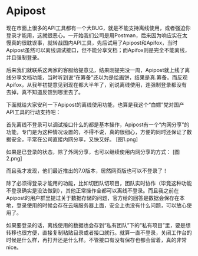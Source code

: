 # Apipost

现在市面上很多的API工具都有一个大BUG，就是不能支持离线使用，或者强迫你登录才能用，这就很恶心。一开始我们公司是用Postman，后来因为响应实在太慢真的很耽误事，就转战国内API工具，先后试用了Apipost和Apifox，当时Apipost虽然可以离线调试接口，但不能分享文档；而Apifox则是完全不能离线，并且强制登录。

后来我们就联系这两家的客服给提意见，结果刚提完没一周，Apipost就上线了离线分享文档功能，当时听到说“在筹备”还以为是给画饼，结果是真.筹备。而反观Apifox，从我年初提意见到现在都大半年了，别说离线使用，连强制登录都没有去掉，真不知道反馈到哪里去了。

下面就给大家安利一下Apipost的离线使用功能，也算是我这个“白嫖”党对国产API工具的行动支持吧：

首先离线不登录可以调试接口什么的都是基本操作，Apipost有一个“内网分享”的功能，专门是为这种情况设置的，不得不说，真的很细心，方便的同时还保证了数据安全，平常在公司直接内网分享，又快又好。
[图1.png]

如果是已登录的状态，除了外网分享，也可以继续使用内网分享的方式：
[图2.png]

而且我才发现，他们最近推出的7.0版本，居然网页版也可以不登录了！

除了必须得登录才能用的功能，比如切团队切项目，团队实时协作（毕竟这种功能不登录确实是没法做到），其他正常操作全都可以离线不登录。而且我之前在Apipost的用户群里提过关于数据存储的问题，官方给的回答是数据会保存在本地，登录使用的时候会存在云端服务器上面，安全上也没有什么问题，可以放心使用了。

如果要登录的话，离线使用的数据也会存到“私有团队”下的“私有项目”里，要是想转移也很方便，直接复制粘贴目录或者接口就行。就算一直不登录，关闭工作台的时候是什么样，再打开还是什么样。不管接口有没有保存也都会留着，真的非常nice。
